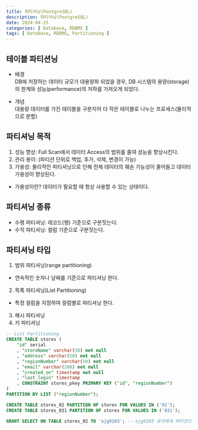 ```yaml
---
title: 파티셔닝(PostgreSQL)
description: 파티셔닝(PostgreSQL)
date: 2024-04-25
categories: [ Database, RDBMS ]
tags: [ Database, RDBMS, Partitioning ]
---
```


## 테이블 파티션닝

- 배경  
  DB에 저장하는 데이터 규모가 대용량화 되었을 경우, DB 시스템의 용량(storage)의 한계와 성능(performance)의 저하를 가져오게 되었다.  
  
- 개념  
  대용량 데이터를 가진 테이블을 구분지어 더 작은 테이블로 나누는 프로세스(물리적으로 분할)  

## 파티셔닝 목적

1. 성능 향상: Full Scan에서 데이터 Access의 범위를 줄여 성능을 향상시킨다.  
2. 관리 용이: (파티션 단위로 백업, 추가, 삭제, 변경이 가능)   
3. 가용성: 물리적인 파티셔닝으로 인해 전체 데이터의 훼손 가능성이 줄어들고 데이터 가용성이 향상된다.  
  - 가용성이란? 데이터가 필요할 때 항상 사용할 수 있는 상태이다.  

## 파티셔닝 종류

- 수평 파티셔닝: 레코드(행) 기준으로 구분짓는다.  
- 수직 파티셔닝: 컬럼 기준으로 구분짓는다.  

## 파티셔닝 타입

1. 범위 파티셔닝(range partitioning)  
  - 연속적인 숫자나 날짜를 기준으로 파티셔닝 한다.
2. 목록 파티셔닝(List Partitioning)  
  - 특정 컬럼을 지정하여 컬럼별로 파티셔닝 한다. 
3. 해시 파티셔닝  
4. 키 파티셔닝

```sql
-- List Partitioning
CREATE TABLE stores (
    "id" serial 
    , "storeName" varchar(50) not null
    , "address" varchar(50) not null 
    , "regionNumber" varchar(50) not null
    , "email" varchar(200) not null
    , "created_on" timestamp not null
    , "last_login" timestamp
    , CONSTRAINT stores_pkey PRIMARY KEY ("id", "regionNumber")
)
PARTITION BY LIST ("regionNumber");

CREATE TABLE stores_02 PARTITION OF stores FOR VALUES IN ('02');
CREATE TABLE stores_031 PARTITION OF stores FOR VALUES IN ('031');

GRANT SELECT ON TABLE stores_02 TO 'ojg0103'; -- ojg0103 유저에게 파티션으로 구분지어진 store_02 테이블 조회 기능 권한 부여.
```

